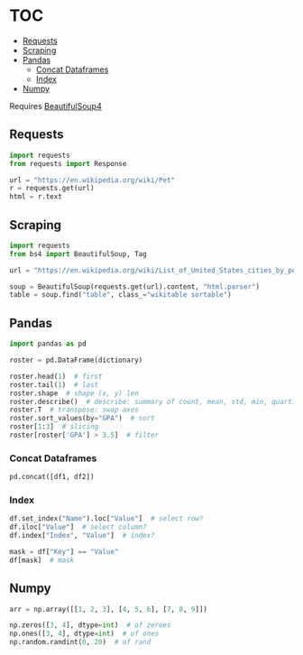 # TOC

- [Requests](#requests)
- [Scraping](#scraping)
- [Pandas](#pandas)
  - [Concat Dataframes](#concat-dataframes)
  - [Index](#index)
- [Numpy](#numpy)

Requires [BeautifulSoup4](https://pypi.org/project/beautifulsoup4/)

## Requests

```python
import requests
from requests import Response

url = "https://en.wikipedia.org/wiki/Pet"
r = requests.get(url)
html = r.text
```

## Scraping

```python
import requests
from bs4 import BeautifulSoup, Tag

url = "https://en.wikipedia.org/wiki/List_of_United_States_cities_by_population"

soup = BeautifulSoup(requests.get(url).content, "html.parser")
table = soup.find("table", class_="wikitable sortable")
```

## Pandas

```python
import pandas as pd

roster = pd.DataFrame(dictionary)

roster.head(1)  # first
roster.tail(1)  # last
roster.shape  # shape (x, y) len
roster.describe()  # describe: summary of count, mean, std, min, quartiles, max
roster.T  # transpose: swap axes
roster.sort_values(by="GPA")  # sort
roster[1:3]  # slicing
roster[roster['GPA'] > 3.5]  # filter
```

### Concat Dataframes

```python
pd.concat([df1, df2])
```

### Index

```python
df.set_index("Name").loc["Value"]  # select row?
df.iloc["Value"]  # select column?
df.index["Index", "Value"]  # index?

mask = df["Key"] == "Value"
df[mask]  # mask
```

## Numpy

```python
arr = np.array([[1, 2, 3], [4, 5, 6], [7, 8, 9]])

np.zeros([3, 4], dtype=int)  # of zeroes
np.ones([3, 4], dtype=int)  # of ones
np.random.randint(0, 20)  # of rand
```
